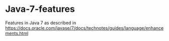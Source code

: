 # Java-7-features
Features in Java 7 as described in https://docs.oracle.com/javase/7/docs/technotes/guides/language/enhancements.html
